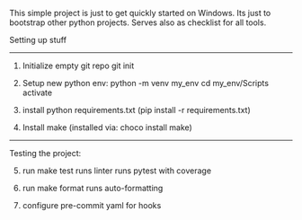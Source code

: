 This simple project is just to get quickly started on Windows.
Its just to bootstrap other python projects.
Serves also as checklist for all tools.

Setting up stuff

------------------------

1. Initialize empty git repo
    git init

2. Setup new python env:
    python -m venv my_env
    cd my_env/Scripts
    activate

3. install python requirements.txt (pip install -r requirements.txt)

4. Install make (installed via: choco install make)

------------------------

Testing the project:

5. run make test
    runs linter
    runs pytest with coverage

6. run make format
    runs auto-formatting

7. configure pre-commit yaml for hooks
